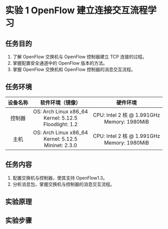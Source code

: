 # 实验 1 OpenFlow 建立连接交互流程学习

## 任务目的

1. 了解 OpenFlow 交换机与 OpenFlow 控制器建立 TCP 连接的过程。
2. 掌握配置安全通道中的 OpenFlow 版本的方法。
3. 掌握 OpenFlow 交换机和 OpenFlow 控制器的消息交互流程。

## 任务环境

| 设备名称 |                       软件环境（镜像）                       |                    硬件环境                    |
| :------: | :----------------------------------------------------------: | :--------------------------------------------: |
|  控制器  | OS: Arch Linux x86_64<br/>Kernel: 5.12.5<br/>Floodlight: 1.2 | CPU: Intel 2 核 @ 1.991GHz<br>Memory: 1980MiB  |
|   主机   | OS: Arch Linux x86_64<br/>Kernel: 5.12.5<br/>Mininet: 2.3.0  | CPU: Intel 2 核 @ 1.991GHz<br/>Memory: 1980MiB |

## 任务内容

1. 配置交换机与控制器，使其支持 OpenFlow1.3。
2. 分析消息包，掌握交换机与控制器的消息交互流程。

## 实验原理

## 实验步骤
